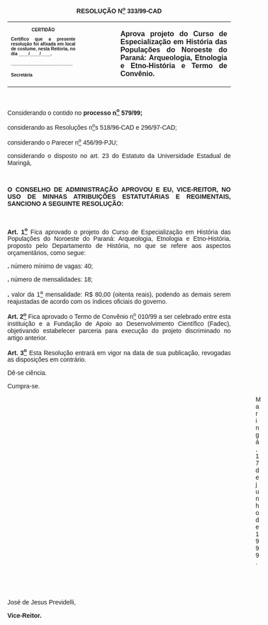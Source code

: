 <BODY>

<B><FONT FACE="Arial"><P ALIGN="JUSTIFY"></P>
<P ALIGN="CENTER">RESOLU&Ccedil;&Atilde;O  N<U><SUP>o</U></SUP> 333/99-CAD</P>
<P ALIGN="JUSTIFY"></P></B></FONT>
<TABLE CELLSPACING=0 BORDER=0 CELLPADDING=7 WIDTH=621>
<TR><TD WIDTH="32%" VALIGN="TOP">
<B><FONT FACE="Arial" SIZE=1><P ALIGN="CENTER">CERTID&Atilde;O</P>
<P ALIGN="JUSTIFY">   Certifico que a presente resolu&ccedil;&atilde;o foi afixada em local de costume, nesta Reitoria, no dia ____/____/____.</P>
<P ALIGN="JUSTIFY"></P>
<P ALIGN="JUSTIFY">_________________________</P>
<P ALIGN="JUSTIFY">Secret&aacute;ria</B></FONT></TD>
<TD WIDTH="17%" VALIGN="TOP">&nbsp;</TD>
<TD WIDTH="52%" VALIGN="TOP">
<B><FONT FACE="Arial"><P ALIGN="JUSTIFY">Aprova projeto do Curso de Especializa&ccedil;&atilde;o em Hist&oacute;ria das Popula&ccedil;&otilde;es do Noroeste do Paran&aacute;: Arqueologia, Etnologia e Etno-Hist&oacute;ria e Termo de Conv&ecirc;nio.</P>
<P ALIGN="JUSTIFY"></B></FONT></TD>
</TR>
</TABLE>

<FONT FACE="Arial"><P ALIGN="JUSTIFY">&nbsp;</P>
<P ALIGN="JUSTIFY">&#9;Considerando o contido no <B>processo n<U><SUP>o</U></SUP> 579/99;</P>
</B><P ALIGN="JUSTIFY">considerando as Resolu&ccedil;&otilde;es n<U><SUP>o</U></SUP>s 518/96-CAD e 296/97-CAD;</P>
<P ALIGN="JUSTIFY">considerando o Parecer n<U><SUP>o</U></SUP> 456/99-PJU;</P>
<P ALIGN="JUSTIFY">considerando o disposto no art. 23 do Estatuto da Universidade Estadual de Maring&aacute;,</P>
<B><P ALIGN="JUSTIFY"></P>
<P ALIGN="JUSTIFY">&nbsp;</P>
<P ALIGN="JUSTIFY">O CONSELHO DE ADMINISTRA&Ccedil;&Atilde;O APROVOU E EU, VICE-REITOR, NO USO DE MINHAS ATRIBUI&Ccedil;&Otilde;ES ESTATUT&Aacute;RIAS E REGIMENTAIS, SANCIONO A SEGUINTE RESOLU&Ccedil;&Atilde;O:</P>
<P ALIGN="JUSTIFY"></P>
<P ALIGN="JUSTIFY">&nbsp;</P>
<P ALIGN="JUSTIFY">Art. 1<U><SUP>o</U></SUP> </B>Fica aprovado o projeto do Curso de Especializa&ccedil;&atilde;o em Hist&oacute;ria das Popula&ccedil;&otilde;es do Noroeste do Paran&aacute;: Arqueologia, Etnologia e Etno-Hist&oacute;ria, proposto pelo Departamento de Hist&oacute;ria, no que se refere aos aspectos or&ccedil;ament&aacute;rios, como segue:</P>
<B><P ALIGN="JUSTIFY">. </B>n&uacute;mero m&iacute;nimo de vagas: 40;</P>
<B><P ALIGN="JUSTIFY">. </B>n&uacute;mero de mensalidades: 18;</P>
<B><P ALIGN="JUSTIFY">.</B> valor da 1<U><SUP>a</U></SUP> mensalidade: R$ 80,00 (oitenta reais), podendo as demais serem reajustadas de acordo com os &iacute;ndices oficiais do governo.</P>
<B><P ALIGN="JUSTIFY">Art. 2<U><SUP>o</B></U></SUP> Fica aprovado o Termo de Conv&ecirc;nio n<U><SUP>o</U></SUP> 010/99 a ser celebrado entre esta institui&ccedil;&atilde;o e a Funda&ccedil;&atilde;o de Apoio ao Desenvolvimento Cient&iacute;fico (Fadec), objetivando estabelecer parceria para execu&ccedil;&atilde;o do projeto discriminado no artigo anterior.</P>
<B><P ALIGN="JUSTIFY">Art. 3<U><SUP>o</B></U></SUP> Esta Resolu&ccedil;&atilde;o entrar&aacute; em vigor na data de sua publica&ccedil;&atilde;o, revogadas as disposi&ccedil;&otilde;es em contr&aacute;rio.</P>
<P ALIGN="JUSTIFY">D&ecirc;-se ci&ecirc;ncia.</P>
<P ALIGN="JUSTIFY">Cumpra-se.</P>
<P ALIGN="JUSTIFY"></P><DIR>
<DIR>
<DIR>
<DIR>
<DIR>
<DIR>
<DIR>
<DIR>
<DIR>
<DIR>
<DIR>
<DIR>
<DIR>
<DIR>

<P ALIGN="JUSTIFY">Maring&aacute;, 17 de junho de 1999.</P>
<P ALIGN="JUSTIFY"></P>
<P ALIGN="JUSTIFY">&nbsp;</P>
<P ALIGN="JUSTIFY">&nbsp;</P></DIR>
</DIR>
</DIR>
</DIR>
</DIR>
</DIR>
</DIR>
</DIR>
</DIR>
</DIR>
</DIR>
</DIR>
</DIR>
</DIR>

<P ALIGN="JUSTIFY">&#9;&#9;&#9;&#9;&#9;&#9;&#9;Jos&eacute; de Jesus Previdelli,</P>
<P ALIGN="JUSTIFY">&#9;&#9;&#9;&#9;&#9;&#9;&#9;<B>Vice-Reitor.</P></B></FONT></BODY>
